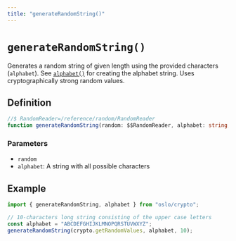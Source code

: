 ```yaml
---
title: "generateRandomString()"
---
```


# `generateRandomString()`

Generates a random string of given length using the provided characters (`alphabet`). See [`alphabet()`](/reference/random/alphabet) for creating the alphabet string. Uses cryptographically strong random values.

## Definition

```ts
//$ RandomReader=/reference/random/RandomReader
function generateRandomString(random: $$RandomReader, alphabet: string, length: number): string;
```

### Parameters

- `random`
- `alphabet`: A string with all possible characters

## Example

```ts
import { generateRandomString, alphabet } from "oslo/crypto";

// 10-characters long string consisting of the upper case letters
const alphabet = "ABCDEFGHIJKLMNOPQRSTUVWXYZ";
generateRandomString(crypto.getRandomValues, alphabet, 10);
```
